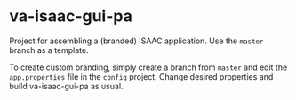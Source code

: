 va-isaac-gui-pa
========

Project for assembling a (branded) ISAAC application.  Use the `master` branch as a template.

To create custom branding, simply create a branch from `master` and edit the `app.properties` file in the `config` project.  Change desired properties and build va-isaac-gui-pa as usual.
